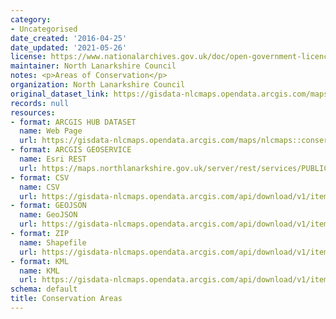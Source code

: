 ```yaml
---
category:
- Uncategorised
date_created: '2016-04-25'
date_updated: '2021-05-26'
license: https://www.nationalarchives.gov.uk/doc/open-government-licence/version/3/
maintainer: North Lanarkshire Council
notes: <p>Areas of Conservation</p>
organization: North Lanarkshire Council
original_dataset_link: https://gisdata-nlcmaps.opendata.arcgis.com/maps/nlcmaps::conservation-areas-1
records: null
resources:
- format: ARCGIS HUB DATASET
  name: Web Page
  url: https://gisdata-nlcmaps.opendata.arcgis.com/maps/nlcmaps::conservation-areas-1
- format: ARCGIS GEOSERVICE
  name: Esri REST
  url: https://maps.northlanarkshire.gov.uk/server/rest/services/PUBLIC/OPEN_DATA_LAYERS/FeatureServer/8
- format: CSV
  name: CSV
  url: https://gisdata-nlcmaps.opendata.arcgis.com/api/download/v1/items/7efe411ce25d44c6bf311c019378971c/csv?layers=8
- format: GEOJSON
  name: GeoJSON
  url: https://gisdata-nlcmaps.opendata.arcgis.com/api/download/v1/items/7efe411ce25d44c6bf311c019378971c/geojson?layers=8
- format: ZIP
  name: Shapefile
  url: https://gisdata-nlcmaps.opendata.arcgis.com/api/download/v1/items/7efe411ce25d44c6bf311c019378971c/shapefile?layers=8
- format: KML
  name: KML
  url: https://gisdata-nlcmaps.opendata.arcgis.com/api/download/v1/items/7efe411ce25d44c6bf311c019378971c/kml?layers=8
schema: default
title: Conservation Areas
---
```


